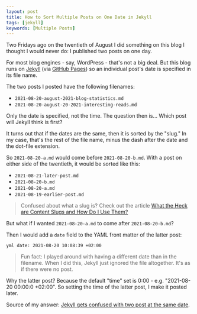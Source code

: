 ```yaml
---
layout: post
title: How to Sort Multiple Posts on One Date in Jekyll
tags: [jekyll]
keywords: [Multiple Posts]
---
```


Two Fridays ago on the twentieth of August I did something on this blog I thought I would never do: I published two posts on one day.

For most blog engines - say, WordPress - that's not a big deal. But this blog runs on [Jekyll](https://jekyllrb.com/) (via [GitHub Pages](https://pages.github.com/)) so an individual post's date is specified in its file name.

The two posts I posted have the following filenames:

* `2021-08-20-august-2021-blog-statistics.md`
* `2021-08-20-august-20-2021-interesting-reads.md`

Only the date is specified, not the time. The question then is... Which post will Jekyll think is first?

It turns out that if the dates are the same, then it is sorted by the "slug." In my case, that's the rest of the file name, minus the dash after the date and the dot-file extension.

So `2021-08-20-a.md` would come before `2021-08-20-b.md`. With a post on either side of the twentieth, it would be sorted like this:

* `2021-08-21-later-post.md`
* `2021-08-20-b.md`
* `2021-08-20-a.md`
* `2021-08-19-earlier-post.md`

> Confused about what a slug is? Check out the article [What the Heck are Content Slugs and How Do I Use Them?](https://www.stackbit.com/blog/what-is-a-content-slug/)

But what if I wanted `2021-08-20-a.md` to come after `2021-08-20-b.md`?

Then I would add a `date` field to the YAML front matter of the latter post:

`yml
date: 2021-08-20 10:08:39 +02:00
`

> Fun fact: I played around with having a different date than in the filename. When I did this, Jekyll just ignored the file altogether. It's as if there were no post.

Why the latter post? Because the default "time" set is 0:00 - e.g. "2021-08-20 00:00:0 +02:00". So setting the time of the latter post, I make it posted later.

Source of my answer: [Jekyll gets confused with two post at the same date](https://github.com/jekyll/jekyll/issues/30).